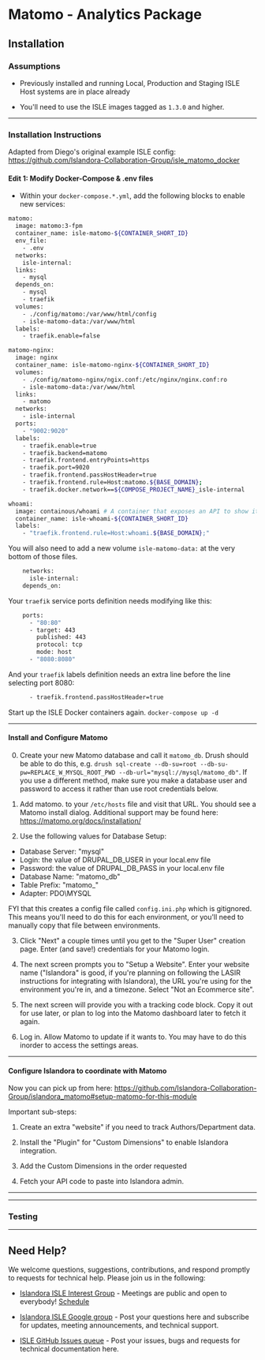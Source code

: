 # Matomo - Analytics Package

## Installation

### Assumptions

* Previously installed and running Local, Production and Staging ISLE Host systems are in place already

* You'll need to use the ISLE images tagged as `1.3.0` and higher.

---

### Installation Instructions

Adapted from Diego's original example ISLE config: https://github.com/Islandora-Collaboration-Group/isle_matomo_docker

#### Edit 1: Modify Docker-Compose & .env files

* Within your `docker-compose.*.yml`, add the following blocks to enable new services:

```bash
matomo:
  image: matomo:3-fpm
  container_name: isle-matomo-${CONTAINER_SHORT_ID}
  env_file:
    - .env
  networks:
    isle-internal:
  links:
    - mysql
  depends_on:
    - mysql
    - traefik
  volumes:
    - ./config/matomo:/var/www/html/config
    - isle-matomo-data:/var/www/html
  labels:
    - traefik.enable=false

matomo-nginx:
  image: nginx
  container_name: isle-matomo-nginx-${CONTAINER_SHORT_ID}
  volumes:
    - ./config/matomo-nginx/ngix.conf:/etc/nginx/nginx.conf:ro
    - isle-matomo-data:/var/www/html
  links:
    - matomo
  networks:
    - isle-internal
  ports:
    - "9002:9020"
  labels:
    - traefik.enable=true
    - traefik.backend=matomo
    - traefik.frontend.entryPoints=https
    - traefik.port=9020
    - traefik.frontend.passHostHeader=true
    - traefik.frontend.rule=Host:matomo.${BASE_DOMAIN};
    - traefik.docker.network==${COMPOSE_PROJECT_NAME}_isle-internal

whoami:
  image: containous/whoami # A container that exposes an API to show its IP address
  container_name: isle-whoami-${CONTAINER_SHORT_ID}
  labels:
    - "traefik.frontend.rule=Host:whoami.${BASE_DOMAIN};"
```          

You will also need to add a new volume `isle-matomo-data:` at the very bottom of those files.

```bash
    networks:
      isle-internal:
    depends_on:
```

Your `traefik` service ports definition needs modifying like this:

```bash
    ports:
      - "80:80"
      - target: 443
        published: 443
        protocol: tcp
        mode: host
      - "8080:8080"
```

And your `traefik` labels definition needs an extra line before the line selecting port 8080:

```bash
      - traefik.frontend.passHostHeader=true
```


Start up the ISLE Docker containers again. `docker-compose up -d`

---

#### Install and Configure Matomo

0. Create your new Matomo database and call it `matomo_db`. Drush should be able to do this, e.g. `drush sql-create --db-su=root --db-su-pw=REPLACE_W_MYSQL_ROOT_PWD --db-url="mysql://mysql/matomo_db"`. If you use a different method, make sure you make a database user and password to access it rather than use root credentials below.

1. Add matomo.<yourdomain> to your `/etc/hosts` file and visit that URL. You should see a Matomo install dialog. Additional support may be found here: https://matomo.org/docs/installation/

2. Use the following values for Database Setup:

 - Database Server: "mysql"
 - Login: the value of DRUPAL_DB_USER in your local.env file
 - Password: the value of DRUPAL_DB_PASS in your local.env file
 - Database Name: "matomo_db"
 - Table Prefix: "matomo_"
 - Adapter: PDO\\MYSQL

FYI that this creates a config file called `config.ini.php` which is gitignored. This means you'll need to do this for each environment, or you'll need to manually copy that file between environments.

3. Click "Next" a couple times until you get to the "Super User" creation page. Enter (and save!) credentials for your Matomo login.

4. The next screen prompts you to "Setup a Website". Enter your website name ("Islandora" is good, if you're planning on following the LASIR instructions for integrating with Islandora), the URL you're using for the environment you're in, and a timezone. Select "Not an Ecommerce site".

5. The next screen will provide you with a tracking code block. Copy it out for use later, or plan to log into the Matomo dashboard later to fetch it again.

6. Log in. Allow Matomo to update if it wants to. You may have to do this inorder to access the settings areas.

---


#### Configure Islandora to coordinate with Matomo

Now you can pick up from here: https://github.com/Islandora-Collaboration-Group/islandora_matomo#setup-matomo-for-this-module

Important sub-steps:

1. Create an extra "website" if you need to track Authors/Department data.

2. Install the "Plugin" for "Custom Dimensions" to enable Islandora integration.

3. Add the Custom Dimensions in the order requested

4. Fetch your API code to paste into Islandora admin. 

---



---

### Testing



---

## Need Help?

We welcome questions, suggestions, contributions, and respond promptly to requests for technical help. Please join us in the following:

* [Islandora ISLE Interest Group](https://github.com/islandora-interest-groups/Islandora-ISLE-Interest-Group) - Meetings are public and open to everybody! [Schedule](https://github.com/islandora-interest-groups/Islandora-ISLE-Interest-Group/#how-to-join)

* [Islandora ISLE Google group](https://groups.google.com/forum/#!forum/islandora-isle) - Post your questions here and subscribe for updates, meeting announcements, and technical support.

* [ISLE GitHub Issues queue](https://github.com/Islandora-Collaboration-Group/ISLE/issues) - Post your issues, bugs and requests for technical documentation here.
